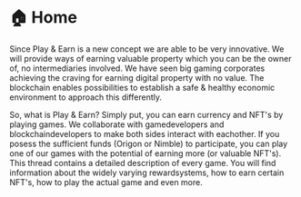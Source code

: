 # 🏠 Home

Since Play & Earn is a new concept we are able to be very innovative. We will provide ways of earning valuable property which you can be the owner of, no intermediaries involved. We have seen big gaming corporates achieving the craving for earning digital property with no value. The blockchain enables possibilities to establish a safe & healthy economic environment to approach this differently.

So, what is Play & Earn? Simply put, you can earn currency and NFT's by playing games. We collaborate with gamedevelopers and blockchaindevelopers to make both sides interact with eachother. If you posess the sufficient funds \(Origon or Nimble\) to participate, you can play one of our games with the potential of earning more \(or valuable NFT's\). This thread contains a detailed description of every game. You will find information about the widely varying rewardsystems, how to earn certain NFT's, how to play the actual game and even more.

